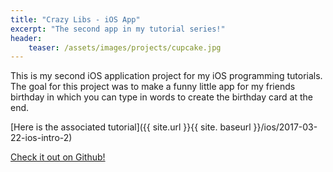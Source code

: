 ```yaml
---
title: "Crazy Libs - iOS App"
excerpt: "The second app in my tutorial series!"
header: 
    teaser: /assets/images/projects/cupcake.jpg
---
```

This is my second iOS application project for my iOS programming tutorials. The goal for this project was to make a funny little app for my friends birthday in which you can type in words to create the birthday card at the end.

[Here is the associated tutorial]({{ site.url }}{{ site. baseurl }}/ios/2017-03-22-ios-intro-2)

[Check it out on Github!](https://github.com/jdstregz/CrazyLibs)
